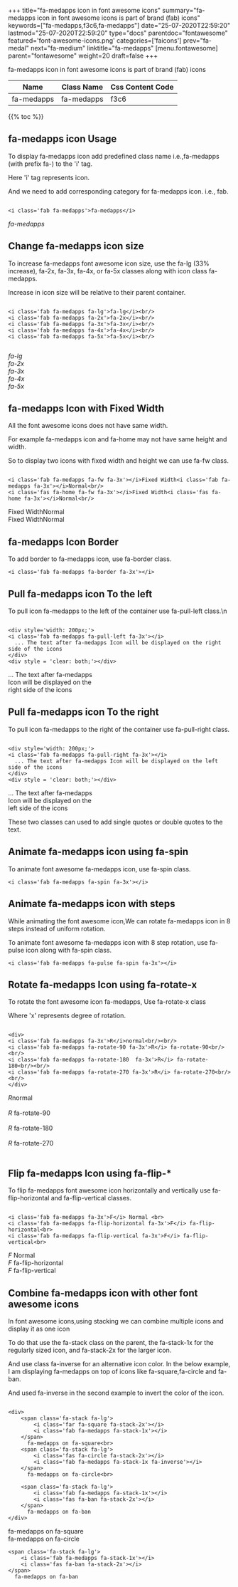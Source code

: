 +++
title="fa-medapps icon in font awesome icons"
summary="fa-medapps icon in font awesome icons is part of brand (fab) icons"
keywords=["fa-medapps,f3c6,fa-medapps"]
date="25-07-2020T22:59:20"
lastmod="25-07-2020T22:59:20"
type="docs"
parentdoc="fontawesome"
featured='font-awesome-icons.png'
categories=['faicons']
prev="fa-medal"
next="fa-medium"
linktitle="fa-medapps"
[menu.fontawesome]
parent="fontawesome"
weight=20
draft=false
+++


fa-medapps icon in font awesome icons is part of brand (fab) icons

<div class='table-responsive'><table class='table'><thead><tr><th>Name</th><th>Class Name</th><th>Css Content Code</th></tr></thead><tbody><tr><td>fa-medapps</td><td>fa-medapps</td><td>f3c6</td></tr></tbody></table></div>


{{% toc %}}


## fa-medapps icon Usage

To display fa-medapps icon add predefined class name i.e.,fa-medapps (with prefix fa-) to the 'i' tag.

Here 'i' tag represents icon.

And we need to add corresponding category for fa-medapps icon. i.e., fab.


```

<i class='fab fa-medapps'>fa-medapps</i>
```

<i class='fab fa-medapps'>fa-medapps</i>




## Change fa-medapps icon size
To increase fa-medapps font awesome icon size, use the fa-lg (33% increase), fa-2x, fa-3x, fa-4x, or fa-5x classes along with icon class fa-medapps.

Increase in icon size will be relative to their parent container. 

```

<i class='fab fa-medapps fa-lg'>fa-lg</i><br/>
<i class='fab fa-medapps fa-2x'>fa-2x</i><br/>
<i class='fab fa-medapps fa-3x'>fa-3x</i><br/>
<i class='fab fa-medapps fa-4x'>fa-4x</i><br/>
<i class='fab fa-medapps fa-5x'>fa-5x</i><br/>
            
```

<i class='fab fa-medapps fa-lg'>fa-lg</i><br/>
<i class='fab fa-medapps fa-2x'>fa-2x</i><br/>
<i class='fab fa-medapps fa-3x'>fa-3x</i><br/>
<i class='fab fa-medapps fa-4x'>fa-4x</i><br/>
<i class='fab fa-medapps fa-5x'>fa-5x</i><br/>
            



## fa-medapps Icon with Fixed Width 

All the font awesome icons does not have same width.

For example fa-medapps icon and fa-home may not have same height and width.

So to display two icons with fixed width and height we can use fa-fw class.


```

<i class='fab fa-medapps fa-fw fa-3x'></i>Fixed Width<i class='fab fa-medapps fa-3x'></i>Normal<br/>
<i class='fas fa-home fa-fw fa-3x'></i>Fixed Width<i class='fas fa-home fa-3x'></i>Normal<br/>
```

<i class='fab fa-medapps fa-fw fa-3x'></i>Fixed Width<i class='fab fa-medapps fa-3x'></i>Normal<br/>
<i class='fas fa-home fa-fw fa-3x'></i>Fixed Width<i class='fas fa-home fa-3x'></i>Normal<br/>



## fa-medapps Icon Border 

To add border to fa-medapps icon, use fa-border class.


```
<i class='fab fa-medapps fa-border fa-3x'></i>

```
<i class='fab fa-medapps fa-border fa-3x'></i>





## Pull fa-medapps icon To the left

To pull icon fa-medapps to the left of the container use fa-pull-left class.\n

```

<div style='width: 200px;'>
<i class='fab fa-medapps fa-pull-left fa-3x'></i>
  ... The text after fa-medapps Icon will be displayed on the right side of the icons
</div>
<div style = 'clear: both;'></div>
```

<div style='width: 200px;'>
<i class='fab fa-medapps fa-pull-left fa-3x'></i>
  ... The text after fa-medapps Icon will be displayed on the right side of the icons
</div>
<div style = 'clear: both;'></div>




## Pull fa-medapps icon To the right
To pull icon fa-medapps to the right of the container use fa-pull-right class.

```

<div style='width: 200px;'>
<i class='fab fa-medapps fa-pull-right fa-3x'></i>
  ... The text after fa-medapps Icon will be displayed on the left side of the icons
</div>
<div style = 'clear: both;'></div>
```

<div style='width: 200px;'>
<i class='fab fa-medapps fa-pull-right fa-3x'></i>
  ... The text after fa-medapps Icon will be displayed on the left side of the icons
</div>
<div style = 'clear: both;'></div>

These two classes can used to add single quotes or double quotes to the text.


## Animate fa-medapps icon using fa-spin
To animate font awesome fa-medapps icon, use fa-spin class.

```
<i class='fab fa-medapps fa-spin fa-3x'></i>
```
<i class='fab fa-medapps fa-spin fa-3x'></i>




## Animate fa-medapps icon with steps
While animating the font awesome icon,We can rotate fa-medapps icon in 8 steps instead of uniform rotation.

To animate font awesome fa-medapps icon with 8 step rotation, use fa-pulse icon along with fa-spin class.


```
<i class='fab fa-medapps fa-pulse fa-spin fa-3x'></i>

```
<i class='fab fa-medapps fa-pulse fa-spin fa-3x'></i>





## Rotate fa-medapps Icon using fa-rotate-x
To rotate the font awesome icon fa-medapps, Use fa-rotate-x class

Where 'x' represents degree of rotation.


```

<div>
<i class='fab fa-medapps fa-3x'>R</i>normal<br/><br/>
<i class='fab fa-medapps fa-rotate-90 fa-3x'>R</i> fa-rotate-90<br/><br/> 
<i class='fab fa-medapps fa-rotate-180  fa-3x'>R</i> fa-rotate-180<br/><br/> 
<i class='fab fa-medapps fa-rotate-270 fa-3x'>R</i> fa-rotate-270<br/><br/>
</div>
```

<div>
<i class='fab fa-medapps fa-3x'>R</i>normal<br/><br/>
<i class='fab fa-medapps fa-rotate-90 fa-3x'>R</i> fa-rotate-90<br/><br/> 
<i class='fab fa-medapps fa-rotate-180  fa-3x'>R</i> fa-rotate-180<br/><br/> 
<i class='fab fa-medapps fa-rotate-270 fa-3x'>R</i> fa-rotate-270<br/><br/>
</div>




## Flip fa-medapps Icon using fa-flip-*
To flip fa-medapps font awesome icon horizontally and vertically use fa-flip-horizontal and fa-flip-vertical classes. 

```

<i class='fab fa-medapps fa-3x'>F</i> Normal <br>
<i class='fab fa-medapps fa-flip-horizontal fa-3x'>F</i> fa-flip-horizontal<br>
<i class='fab fa-medapps fa-flip-vertical fa-3x'>F</i> fa-flip-vertical<br>
```

<i class='fab fa-medapps fa-3x'>F</i> Normal <br>
<i class='fab fa-medapps fa-flip-horizontal fa-3x'>F</i> fa-flip-horizontal<br>
<i class='fab fa-medapps fa-flip-vertical fa-3x'>F</i> fa-flip-vertical<br>




## Combine fa-medapps icon with other font awesome icons
In font awesome icons,using stacking we can combine multiple icons and display it as one icon 

To do that use the fa-stack class on the parent, the fa-stack-1x for the regularly sized icon, and fa-stack-2x for the larger icon.

And use class fa-inverse for an alternative icon color. 
In the below example, I am displaying fa-medapps on top of icons like fa-square,fa-circle and fa-ban.

And used fa-inverse in the second example to invert the color of the icon.

```

<div>
    <span class='fa-stack fa-lg'>
        <i class='far fa-square fa-stack-2x'></i>
        <i class='fab fa-medapps fa-stack-1x'></i>
    </span>
      fa-medapps on fa-square<br>
    <span class='fa-stack fa-lg'>
        <i class='fas fa-circle fa-stack-2x'></i>
        <i class='fab fa-medapps fa-stack-1x fa-inverse'></i>
    </span>
      fa-medapps on fa-circle<br>

    <span class='fa-stack fa-lg'>
        <i class='fab fa-medapps fa-stack-1x'></i>
        <i class='fas fa-ban fa-stack-2x'></i>
    </span>
      fa-medapps on fa-ban
</div>
```

<div>
    <span class='fa-stack fa-lg'>
        <i class='far fa-square fa-stack-2x'></i>
        <i class='fab fa-medapps fa-stack-1x'></i>
    </span>
      fa-medapps on fa-square<br>
    <span class='fa-stack fa-lg'>
        <i class='fas fa-circle fa-stack-2x'></i>
        <i class='fab fa-medapps fa-stack-1x fa-inverse'></i>
    </span>
      fa-medapps on fa-circle<br>

    <span class='fa-stack fa-lg'>
        <i class='fab fa-medapps fa-stack-1x'></i>
        <i class='fas fa-ban fa-stack-2x'></i>
    </span>
      fa-medapps on fa-ban
</div>






